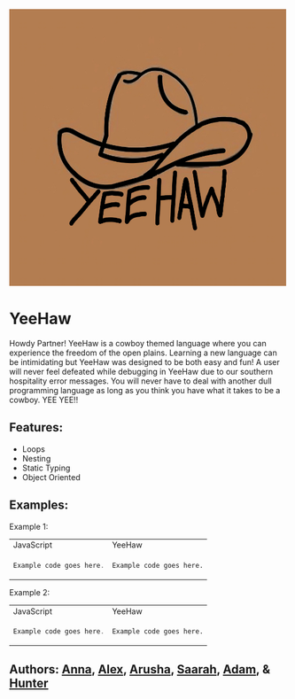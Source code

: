 <img src=./docs/YeeHawLogo.jpg width="500" height="500">

# YeeHaw

Howdy Partner! YeeHaw is a cowboy themed language where you can experience the freedom of the open plains. Learning a new language can be intimidating but YeeHaw was designed to be both easy and fun! A user will never feel defeated while debugging in YeeHaw due to our southern hospitality error messages. You will never have to deal with another dull programming language as long as you think you have what it takes to be a cowboy. YEE YEE!!

## Features:

- Loops
- Nesting
- Static Typing
- Object Oriented

## Examples:

Example 1:

<table>
<tr>
<td> JavaScript </td> <td> YeeHaw </td>
</tr>
<tr>
<td>

```Javascript
Example code goes here.
```

</td>

<td>

```
Example code goes here.
```

</td>
</tr>
</table>

Example 2:

<table>
<tr>
<td> JavaScript </td> <td> YeeHaw </td>
</tr>
<tr>
<td>

```Javascript
Example code goes here.
```

</td>

<td>

```
Example code goes here.
```

</td>
</tr>
</table>

## Authors: [Anna](https://github.com/agarren20), [Alex](https://github.com/alex-armknecht), [Arusha](https://github.com/arusha-r), [Saarah](https://github.com/speer987), [Adam](https://github.com/atrafec1), & [Hunter](https://github.com/hunterkrasa)
